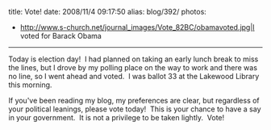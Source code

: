 title: Vote!
date: 2008/11/4 09:17:50
alias: blog/392/
photos:
- http://www.s-church.net/journal_images/Vote_82BC/obamavoted.jpg|I voted for Barack Obama
---
Today is election day!  I had planned on taking an early lunch break to miss the lines, but I drove by my polling place on the way to work and there was no line, so I went ahead and voted.  I was ballot 33 at the Lakewood Library this morning. 

If you've been reading my blog, my preferences are clear, but regardless of your political leanings, please vote today!  This is your chance to have a say in your government.  It is not a privilege to be taken lightly.  Vote!